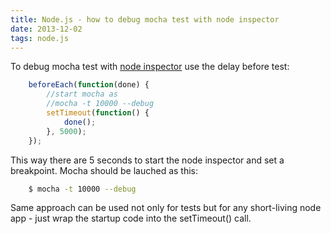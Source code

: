 ```yaml
---
title: Node.js - how to debug mocha test with node inspector
date: 2013-12-02
tags: node.js
---
```


To debug mocha test with [node inspector](https://github.com/node-inspector/node-inspector) use the delay before test:

<!-- more -->
```js
    beforeEach(function(done) {
        //start mocha as
        //mocha -t 10000 --debug
        setTimeout(function() {
            done();
        }, 5000);
    });
```

This way there are 5 seconds to start the node inspector and set a breakpoint.
Mocha should be lauched as this:

```bash
    $ mocha -t 10000 --debug
```

Same approach can be used not only for tests but for any short-living node app -
just wrap the startup code into the setTimeout() call.
